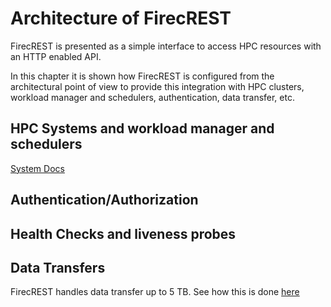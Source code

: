 # Architecture of FirecREST

FirecREST is presented as a simple interface to access HPC resources with an HTTP enabled API.

In this chapter it is shown how FirecREST is configured from the architectural point of view to provide this integration with HPC clusters, workload manager and schedulers, authentication, data transfer, etc.

## HPC Systems and workload manager and schedulers

[System Docs](systems/README.md)

## Authentication/Authorization

## Health Checks and liveness probes

## Data Transfers

FirecREST handles data transfer up to 5 TB. See how this is done [here](./external_storage/README.md)
